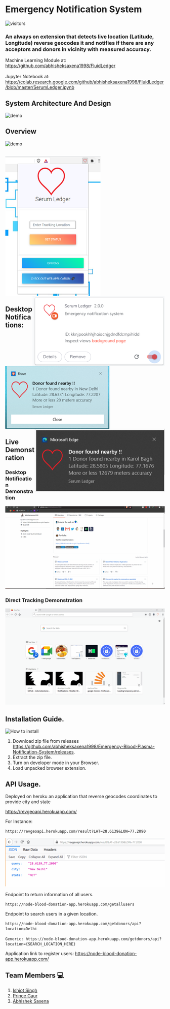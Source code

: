 # Emergency Notification System       

![visitors](https://visitor-badge.laobi.icu/badge?page_id=abhisheksaxena1998/Emergency-Blood-Plasma-Notification-System)

### An always on extension that detects live location (Latitude, Longitude) reverse geocodes it and notifies if there are any acceptors and donors in vicinity with measured accuracy.

Machine Learning Module at: https://github.com/abhisheksaxena1998/FluidLedger
<br>
<br>
Jupyter Notebook at: https://colab.research.google.com/github/abhisheksaxena1998/FluidLedger/blob/master/SerumLedger.ipynb

## System Architecture And Design

![demo](/howTo/Artitecturev1.gif)

## Overview

![demo](/howTo/DesktopNotificationDemov4.gif)

<br>
<a href="https://github.com/abhisheksaxena1998/">
  <img align="center" src="/howTo/popupimage.png" height="440rem" />
</a>
<a href="https://github.com/abhisheksaxena1998/">
  <img align="right" src="/howTo/SLimage.png" height="220rem"/>
</a>

## Desktop Notifications:

<a href="https://github.com/abhisheksaxena1998/">
  <img align="center" src="/howTo/notif.png" height="198rem"/>
</a>
<a href="https://github.com/abhisheksaxena1998/">
  <img align="right" src="/howTo/desktopnotif2.png" height="200rem"/>
</a>




## Live Demonstration

### Desktop Notification Demonstration

![demo](/howTo/DesktopNotificationDemov2.gif)

### Direct Tracking Demonstration

![demo](/howTo/DesktopNotificationDemov3.gif)

## Installation Guide.

![How to install](/howTo/howtouse.gif)

1.	Download zip file from releases https://github.com/abhisheksaxena1998/Emergency-Blood-Plasma-Notification-System/releases.
2.	Extract the zip file.
3.	Turn on developer mode in your Browser.
4.  Load unpacked browser extension.

## API Usage.

Deployed on heroku an application that reverse geocodes coordinates to provide city and state

https://revgeoapi.herokuapp.com/

For Instance:

    https://revgeoapi.herokuapp.com/result?LAT=28.6139&LON=77.2090

![API Usage](/howTo/APIUsage.gif)

Endpoint to return information of all users.

    https://node-blood-donation-app.herokuapp.com/getallusers
    
Endpoint to search users in a given location.

    https://node-blood-donation-app.herokuapp.com/getdonors/api?location=Delhi
    
    Generic: https://node-blood-donation-app.herokuapp.com/getdonors/api?location={SEARCH_LOCATION_HERE}

Application link to register users: https://node-blood-donation-app.herokuapp.com/

## Team Members 💻

1. <a href="https://github.com/IshjotSingh97">Ishjot Singh</a>
2. <a href="https://github.com/proxy707">Prince Gaur</a>
3. <a href="https://github.com/abhisheksaxena1998">Abhishek Saxena</a>
